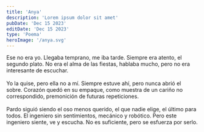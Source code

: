 ```yaml
---
title: 'Anya'
description: 'Lorem ipsum dolor sit amet'
pubDate: 'Dec 15 2023'
editDate: 'Dec 15 2023'
type: 'Poema'
heroImage: '/anya.svg'
---
```


Ese no era yo. Llegaba temprano, me iba tarde. Siempre era atento, el segundo plato. No era el alma de las fiestas, hablaba mucho, pero no era interesante de escuchar.
<br>
<br>
Yo la quise, pero ella no a mí. Siempre estuve ahí, pero nunca abrió el sobre. Corazón quedó en su empaque, como muestra de un cariño no correspondido, premonición de futuras repeticiones.
<br>
<br>
Pardo siguió siendo el oso menos querido, el que nadie elige, el último para todos. El ingeniero sin sentimientos, mecánico y robótico. Pero este ingeniero siente, ve y escucha. No es suficiente, pero se esfuerza por serlo.
